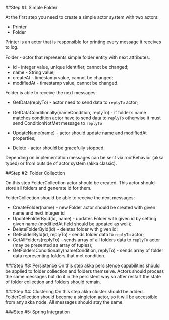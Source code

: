 ##Step #1: Simple Folder

At the first step you need to create a simple actor system with two actors:

- Printer
- Folder

Printer is an actor that is responsible for printing every message it receives to log.

Folder - actor that represents simple folder entity with next attributes:

- id - integer value, unique identifier, cannot be changed;
- name - String value;
- createAt - timestamp value, cannot be changed;
- modifiedAt - timestamp value, cannot be changed.

Folder is able to receive the next messages:

- GetData(replyTo) - actor need to send data to `replyTo` actor;

- GetDataConditionally(nameCondition, replyTo) - if folder’s name matches condition actor have to send data to `replyTo` otherwise it must send ConditionNotMet message to `replyTo`

- UpdateName(name) - actor should update name and modifiedAt properties;

- Delete - actor should be gracefully stopped.

Depending on implementation messages can be sent via rootBehavior (akka typed) or from outside of actor system (akka classic).


##Step #2: Folder Collection

On this step FolderCollection actor should be created. This actor should store all folders and generate id for them.

FolderCollection should be able to receive the next messages:

- CreateFolder(name) - new Folder actor should be created with given name and next integer id
- UpdateFolderById(id, name) - updates Folder with given id by setting given name (modifiedAt field should be updated as well);
- DeleteFolderById(id) - deletes folder with given id;
- GetFolderById(id, replyTo) - sends folder data to `replyTo` actor;
- GetAllFolders(replyTo) - sends array of all folders data to `replyTo` actor (may be presented as array of tuples);
- GetFoldersConditionally(nameCondition, replyTo) - sends array of folder data representing folders that met condition.

###Step #3: Persistence
On this step akka persistence capabilities should be applied to folder collection and folders
themselve. Actors should process the same messages but do it in the persistent way so after
restart the state of folder collection and folders should remain.

###Step #4: Clustering
On this step akka cluster should be added. FolderCollection should become a singleton actor,
so it will be accessible from any akka node. All messages should stay the same.

###Step #5: Spring Integration
